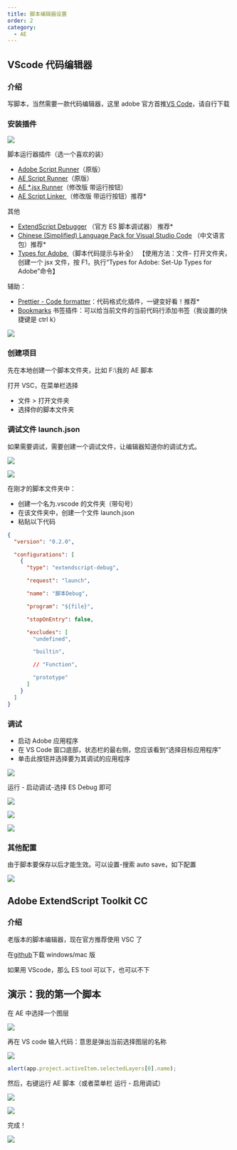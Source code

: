 ```yaml
---
title: 脚本编辑器设置
order: 2
category:
  - AE
---
```


## VScode 代码编辑器

### 介绍

写脚本，当然需要一款代码编辑器，这里 adobe 官方首推[VS Code](https://code.visualstudio.com/)，请自行下载

### 安装插件

![](https://cdn.yuelili.com/20211014084555.png)

脚本运行器插件（选一个喜欢的装）

- [Adobe Script Runner](https://marketplace.visualstudio.com/items?itemName=renderTom.adobe-script-runner)（原版）
- [AE Script Runner](https://marketplace.visualstudio.com/items?itemName=atarabi.ae-script-runner)（原版）
- [AE \*.jsx Runner](https://marketplace.visualstudio.com/items?itemName=zpfz.ae-jsx-runner)（修改版 带运行按钮）
- [AE Script Linker ](https://marketplace.visualstudio.com/items?itemName=zpfz.ae-script-linker)（修改版 带运行按钮）推荐\*

其他

- [ExtendScript Debugger](https://marketplace.visualstudio.com/items?itemName=Adobe.extendscript-debug) （官方 ES 脚本调试器） 推荐\*
- [Chinese (Simplified) Language Pack for Visual Studio Code](https://marketplace.visualstudio.com/items?itemName=MS-CEINTL.vscode-language-pack-zh-hans) （中文语言包）推荐\*
- [Types for Adobe ](https://marketplace.visualstudio.com/items?itemName=il-harper.vscode-types-for-adobe)（脚本代码提示与补全） 【使用方法：文件- 打开文件夹，创建一个 jsx 文件，按 F1，执行“Types for Adobe: Set-Up Types for Adobe”命令】

辅助：

- [Prettier - Code formatter](https://marketplace.visualstudio.com/items?itemName=esbenp.prettier-vscode)：代码格式化插件，一键变好看！推荐\*
- [Bookmarks](https://marketplace.visualstudio.com/items?itemName=alefragnani.Bookmarks) 书签插件：可以给当前文件的当前代码行添加书签（我设置的快捷键是 ctrl k）

![](https://cdn.yuelili.com/20211001084453.png)

### 创建项目

先在本地创建一个脚本文件夹，比如 F:\我的 AE 脚本

打开 VSC，在菜单栏选择

- 文件 > 打开文件夹
- 选择你的脚本文件夹

### 调试文件 launch.json

如果需要调试，需要创建一个调试文件，让编辑器知道你的调试方式。

![](https://cdn.yuelili.com/20211014083617.png)

![](https://cdn.yuelili.com/20211014083725.png)

在刚才的脚本文件夹中：

- 创建一个名为.vscode 的文件夹（带句号）
- 在该文件夹中，创建一个文件 launch.json
- 粘贴以下代码

```json
{
  "version": "0.2.0",

  "configurations": [
    {
      "type": "extendscript-debug",

      "request": "launch",

      "name": "脚本Debug",

      "program": "${file}",

      "stopOnEntry": false,

      "excludes": [
        "undefined",

        "builtin",

        // "Function",

        "prototype"
      ]
    }
  ]
}
```

### 调试

- 启动 Adob​​e 应用程序
- 在 VS Code 窗口底部，状态栏的最右侧，您应该看到“选择目标应用程序”
- 单击此按钮并选择要为其调试的应用程序

![](https://mir.yuelili.com/wp-content/uploads/2021/07/790ecd078bb70d75babbb5977a7b2d58.png)

运行 - 启动调试-选择 ES Debug 即可

![](https://mir.yuelili.com/wp-content/uploads/2021/07/3f8f4d82802795120c528c34d22eb536.png)

![](https://mir.yuelili.com/wp-content/uploads/2021/07/14cbd85f30af3768b5a548eff5130ee3.png)

![](https://mir.yuelili.com/wp-content/uploads/2021/07/b0ff4cfac63b2d1f0a53a5aeb0eafeea.png)

### 其他配置

由于脚本要保存以后才能生效。可以设置-搜索 auto save，如下配置

![](https://mir.yuelili.com/wp-content/uploads/2021/07/eaa51a483eb1252fcdb7281e41a7b178.png)

## Adobe ExtendScript Toolkit CC

### 介绍

老版本的脚本编辑器，现在官方推荐使用 VSC 了

在[github](https://github.com/Adobe-CEP/CEP-Resources/tree/master/ExtendScript-Toolkit)下载 windows/mac 版

如果用 VScode，那么 ES tool 可以下，也可以不下

## 演示：我的第一个脚本

在 AE 中选择一个图层

![](https://cdn.yuelili.com/20211014084349.png)

再在 VS code 输入代码：意思是弹出当前选择图层的名称

![](https://cdn.yuelili.com/20211014084412.png)

```javascript
alert(app.project.activeItem.selectedLayers[0].name);
```

然后，右键运行 AE 脚本（或者菜单栏 运行 - 启用调试）

![](https://mir.yuelili.com/wp-content/uploads/2021/07/2be154e82597240c608486ff0463a45c.png)

![](https://cdn.yuelili.com/20211014084500.png)

完成！

![](https://mir.yuelili.com/wp-content/uploads/2021/07/6d6c4de707ff997d03afd3950563730e.png)
